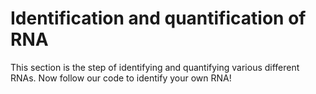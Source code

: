 # Identification and quantification of RNA
This section is the step of identifying and quantifying various different RNAs.
Now follow our code to identify your own RNA!

